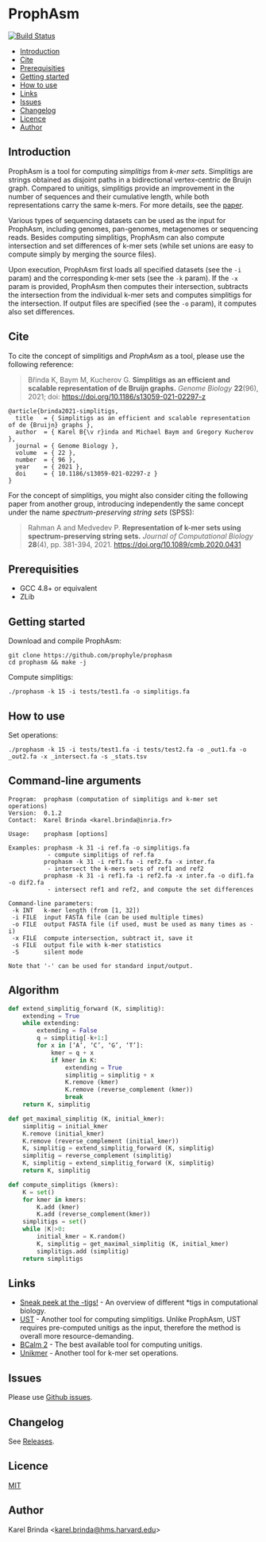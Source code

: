 # ProphAsm

[![Build Status](https://travis-ci.org/prophyle/prophasm.svg?branch=master)](https://travis-ci.org/prophyle/prophasm)

<!-- vim-markdown-toc GFM -->

* [Introduction](#introduction)
* [Cite](#cite)
* [Prerequisities](#prerequisities)
* [Getting started](#getting-started)
* [How to use](#how-to-use)
* [Links](#links)
* [Issues](#issues)
* [Changelog](#changelog)
* [Licence](#licence)
* [Author](#author)

<!-- vim-markdown-toc -->

## Introduction

ProphAsm is a tool for computing *simplitigs* from *k-mer sets*. Simplitigs are
strings obtained as disjoint paths in a bidirectional vertex-centric
de Bruijn graph. Compared to unitigs, simplitigs provide an improvement in the
number of sequences and their cumulative length, while both representations
carry the same k-mers. For more details, see the
[paper](https://doi.org/10.1101/2020.01.12.903443).

Various types of sequencing datasets can be used as the input for
ProphAsm, including genomes, pan-genomes, metagenomes or sequencing reads.
Besides computing simplitigs, ProphAsm can also compute intersection
and set differences of k-mer
sets (while set unions are easy to compute simply by merging the source files).

Upon execution, ProphAsm first loads all specified datasets (see the `-i`
param) and the corresponding k-mer sets (see the `-k` param). If the `-x` param
is provided, ProphAsm then computes their intersection, subtracts the
intersection from the individual k-mer sets and computes simplitigs for the
intersection. If output files are specified (see the `-o` param), it computes
also set differences.


## Cite

To cite the concept of simplitigs and _ProphAsm_ as a tool, please use the following reference:

> Břinda K, Baym M, Kucherov G.
> **Simplitigs as an efficient and scalable representation of de Bruijn graphs.**
*Genome Biology* **22**(96), 2021; doi: https://doi.org/10.1186/s13059-021-02297-z

```
@article{brinda2021-simplitigs,
  title   = { Simplitigs as an efficient and scalable representation of de {Bruijn} graphs },
  author  = { Karel B{\v r}inda and Michael Baym and Gregory Kucherov },
  journal = { Genome Biology },
  volume  = { 22 },
  number  = { 96 },
  year    = { 2021 },
  doi     = { 10.1186/s13059-021-02297-z }
}
```


For the concept of simplitigs, you might also consider citing the following paper from another group,
introducing independently the same concept under the name
_spectrum-preserving string sets_ (SPSS):

> Rahman A and Medvedev P. **Representation of k-mer sets using
  spectrum-preserving string sets.** *Journal of Computational Biology* **28**(4), pp. 381-394, 2021. https://doi.org/10.1089/cmb.2020.0431


## Prerequisities

* GCC 4.8+ or equivalent
* ZLib


## Getting started

Download and compile ProphAsm:

```
git clone https://github.com/prophyle/prophasm
cd prophasm && make -j
```

Compute simplitigs:

```
./prophasm -k 15 -i tests/test1.fa -o simplitigs.fa
```


## How to use

Set operations:
```
./prophasm -k 15 -i tests/test1.fa -i tests/test2.fa -o _out1.fa -o _out2.fa -x _intersect.fa -s _stats.tsv
   ```


## Command-line arguments

<!---
USAGE-BEGIN
-->
```
Program:  prophasm (computation of simplitigs and k-mer set operations)
Version:  0.1.2
Contact:  Karel Brinda <karel.brinda@inria.fr>

Usage:    prophasm [options]

Examples: prophasm -k 31 -i ref.fa -o simplitigs.fa
           - compute simplitigs of ref.fa
          prophasm -k 31 -i ref1.fa -i ref2.fa -x inter.fa
           - intersect the k-mers sets of ref1 and ref2
          prophasm -k 31 -i ref1.fa -i ref2.fa -x inter.fa -o dif1.fa -o dif2.fa
           - intersect ref1 and ref2, and compute the set differences

Command-line parameters:
 -k INT   k-mer length (from [1, 32])
 -i FILE  input FASTA file (can be used multiple times)
 -o FILE  output FASTA file (if used, must be used as many times as -i)
 -x FILE  compute intersection, subtract it, save it
 -s FILE  output file with k-mer statistics
 -S       silent mode

Note that '-' can be used for standard input/output.

```
<!---
USAGE-END
-->


## Algorithm

```python
def extend_simplitig_forward (K, simplitig):
	extending = True
	while extending:
		extending = False
		q = simplitig[-k+1:]
		for x in [‘A’, ‘C’, ‘G’, ‘T’]:
			kmer = q + x
			if kmer in K:
				extending = True
				simplitig = simplitig + x
				K.remove (kmer)
				K.remove (reverse_complement (kmer))
				break
	return K, simplitig

def get_maximal_simplitig (K, initial_kmer):
	simplitig = initial_kmer
	K.remove (initial_kmer)
	K.remove (reverse_complement (initial_kmer))
	K, simplitig = extend_simplitig_forward (K, simplitig)
	simplitig = reverse_complement (simplitig)
	K, simplitig = extend_simplitig_forward (K, simplitig)
	return K, simplitig

def compute_simplitigs (kmers):
	K = set()
	for kmer in kmers:
		K.add (kmer)
		K.add (reverse_complement(kmer))
	simplitigs = set()
	while |K|>0:
		initial_kmer = K.random()
		K, simplitig = get_maximal_simplitig (K, initial_kmer)
		simplitigs.add (simplitig)
	return simplitigs
```

<!--
<img alt="Greedy assembly" src="figures/greedy_assembly.png" height="150px" width="540px" /><img alt="Subtraction of k-mer sets" src="figures/subtraction.png" height="180px" width="355px" />
-->

## Links

* [Sneak peek at the -tigs!](https://kamimrcht.github.io/webpage/tigs.html) - An overview of different *tigs in computational biology.
* [UST](https://github.com/medvedevgroup/UST/) - Another tool for computing simplitigs. Unlike ProphAsm, UST requires pre-computed unitigs as the input, therefore the method is overall more resource-demanding.
* [BCalm 2](https://github.com/GATB/bcalm) - The best available tool for computing unitigs.
* [Unikmer](https://github.com/shenwei356/unikmer) - Another tool for k-mer set operations.


## Issues

Please use [Github issues](https://github.com/prophyle/prophasm/issues).


## Changelog

See [Releases](https://github.com/prophyle/prophasm/releases).


## Licence

[MIT](https://github.com/prophyle/prophasm/blob/master/LICENSE)


## Author

Karel Brinda \<karel.brinda@hms.harvard.edu\>
